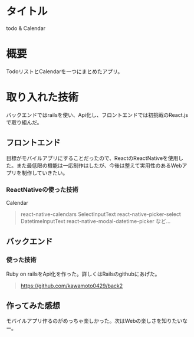 # タイトル
todo & Calendar
# 概要
TodoリストとCalendarを一つにまとめたアプリ。
# 取り入れた技術
バックエンドではrailsを使い、Api化し、フロントエンドでは初挑戦のReact.jsで取り組んだ。
## フロントエンド
目標がモバイルアプリにすることだったので、ReactのReactNativeを使用した。また最低限の機能は一応制作はしたが、今後は整えて実用性のあるWebアプリを制作していきたい。
### ReactNativeの使った技術
Calendar
> react-native-calendars
SelectInputText
> react-native-picker-select
DatetimeInputText
> react-native-modal-datetime-picker
など…

## バックエンド
### 使った技術
Ruby on railsをApi化を作った。詳しくはRailsのgithubにあげた。
> https://github.com/kawamoto0429/back2

## 作ってみた感想
モバイルアプリ作るのがめっちゃ楽しかった。次はWebの楽しさを知りたいなー。





